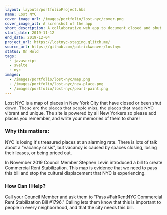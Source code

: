 ```yaml
---
layout: layouts/portfolioProject.hbs
name: Lost NYC
cover_image_url: /images/portfolio/lost-nyc/cover.png
cover_image_alt: A screnshot of the app
short_description: A collaborative web app to document closed and shut down small businesses in NYC.
start_date: 2019-11-12
end_date: 2019-12-04
project_url: https://lostnyc-staging.glitch.me/
source_url: https://github.com/patrickweaver/lostnyc
status: On Hold
tags:
  - javascript
  - svelte
  - nyc
images:
  - /images/portfolio/lost-nyc/map.png
  - /images/portfolio/lost-nyc/new-place.png
  - /images/portfolio/lost-nyc/pearl-paint.png
---
```


Lost NYC is a map of places in New York City that have closed or been shut down. These are the places that people miss, the places that made NYC vibrant and unique. The site is powered by all New Yorkers so please add places you remember, and write your memories of them to share!

### Why this matters:
NYC is losing it's treasured places at an alarming rate. There is lots of talk about a "vacancy crisis", but vacancy is caused by spaces closing, losing their leases, or being priced out.

In November 2019 Council Member Stephen Levin introduced a bill to create Commercial Rent Stabilization. This map is evidence that we need to pass this bill and stop the cultural displacement that NYC is experiencing.

### How Can I Help?
Call your Council Member and ask them to "Pass #FairRentNYC Commercial Rent Stabilization Bill #1796." Calling lets them know that this is important to people in every neighborhood, and that the city needs this bill.